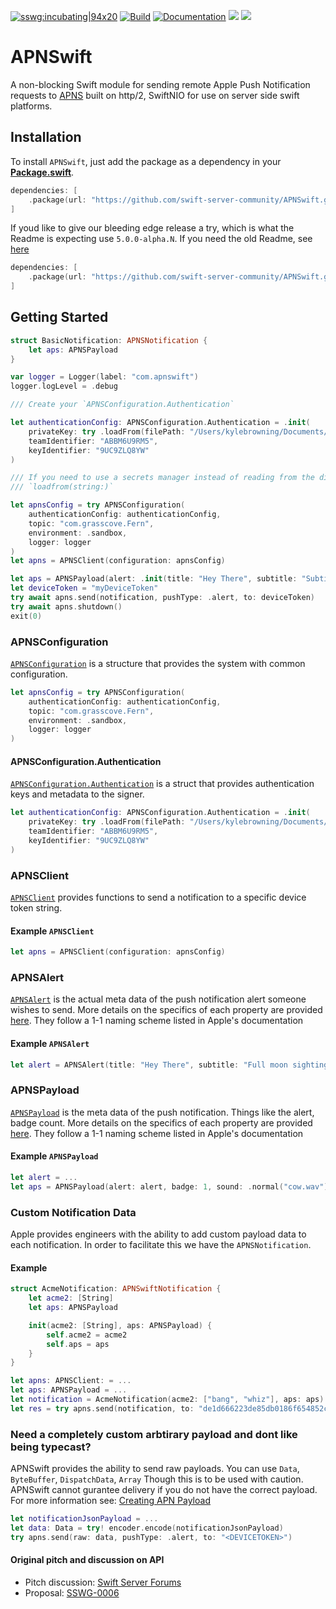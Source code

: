 [![sswg:incubating|94x20](https://img.shields.io/badge/sswg-incubating-yellow.svg)](https://github.com/swift-server/sswg/blob/master/process/incubation.md#sandbox-level)
[![Build](https://github.com/kylebrowning/APNSwift/workflows/test/badge.svg)](https://github.com/kylebrowning/APNSwift/actions)
[![Documentation](https://img.shields.io/badge/documentation-blueviolet.svg)](https://swiftpackageindex.com/swift-server-community/APNSwift/master/documentation/apnswift)
[![](https://img.shields.io/endpoint?url=https%3A%2F%2Fswiftpackageindex.com%2Fapi%2Fpackages%2Fswift-server-community%2FAPNSwift%2Fbadge%3Ftype%3Dswift-versions)](https://swiftpackageindex.com/swift-server-community/APNSwift)
[![](https://img.shields.io/endpoint?url=https%3A%2F%2Fswiftpackageindex.com%2Fapi%2Fpackages%2Fswift-server-community%2FAPNSwift%2Fbadge%3Ftype%3Dplatforms)](https://swiftpackageindex.com/swift-server-community/APNSwift)

# APNSwift

A non-blocking Swift module for sending remote Apple Push Notification requests to [APNS](https://developer.apple.com/documentation/usernotifications/setting_up_a_remote_notification_server) built on http/2, SwiftNIO for use on server side swift platforms.

## Installation

To install `APNSwift`, just add the package as a dependency in your [**Package.swift**](https://github.com/apple/swift-package-manager/blob/master/Documentation/PackageDescriptionV4.md#dependencies).

```swift
dependencies: [
    .package(url: "https://github.com/swift-server-community/APNSwift.git", from: "4.0.0"),
]
```
If youd like to give our bleeding edge release a try, which is what the Readme is expecting use `5.0.0-alpha.N`. If you need the old Readme, see [here](https://github.com/swift-server-community/APNSwift/tree/4.0.0)

```swift
dependencies: [
    .package(url: "https://github.com/swift-server-community/APNSwift.git", from: "5.0.0-alpha.4"),
]
```

## Getting Started

```swift
struct BasicNotification: APNSNotification {
    let aps: APNSPayload
}

var logger = Logger(label: "com.apnswift")
logger.logLevel = .debug

/// Create your `APNSConfiguration.Authentication`

let authenticationConfig: APNSConfiguration.Authentication = .init(
    privateKey: try .loadFrom(filePath: "/Users/kylebrowning/Documents/AuthKey_9UC9ZLQ8YW.p8"),
    teamIdentifier: "ABBM6U9RM5",
    keyIdentifier: "9UC9ZLQ8YW"
)

/// If you need to use a secrets manager instead of reading from the disk, use
/// `loadfrom(string:)`

let apnsConfig = try APNSConfiguration(
    authenticationConfig: authenticationConfig,
    topic: "com.grasscove.Fern",
    environment: .sandbox,
    logger: logger
)
let apns = APNSClient(configuration: apnsConfig)

let aps = APNSPayload(alert: .init(title: "Hey There", subtitle: "Subtitle", body: "Body"), hasContentAvailable: true)
let deviceToken = "myDeviceToken"
try await apns.send(notification, pushType: .alert, to: deviceToken)
try await apns.shutdown()
exit(0)
```

### APNSConfiguration

[`APNSConfiguration`](https://github.com/kylebrowning/swift-nio-http2-apns/blob/master/Sources/APNSwift/APNSConfiguration.swift) is a structure that provides the system with common configuration.

```swift
let apnsConfig = try APNSConfiguration(
    authenticationConfig: authenticationConfig,
    topic: "com.grasscove.Fern",
    environment: .sandbox,
    logger: logger
)
```

#### APNSConfiguration.Authentication
[`APNSConfiguration.Authentication`](https://github.com/swift-server-community/APNSwift/blob/master/Sources/APNSwift/APNSConfiguration.swift#L26) is a struct that provides authentication keys and metadata to the signer.


```swift
let authenticationConfig: APNSConfiguration.Authentication = .init(
    privateKey: try .loadFrom(filePath: "/Users/kylebrowning/Documents/AuthKey_9UC9ZLQ8YW.p8"),
    teamIdentifier: "ABBM6U9RM5",
    keyIdentifier: "9UC9ZLQ8YW"
)
```

### APNSClient

[`APNSClient`](https://github.com/kylebrowning/swift-nio-http2-apns/blob/master/Sources/APNSwift/APNSClient.swift) provides functions to send a notification to a specific device token string.


#### Example `APNSClient`
```swift
let apns = APNSClient(configuration: apnsConfig)
```

### APNSAlert

[`APNSAlert`](https://github.com/kylebrowning/APNSwift/blob/tn-concise-naming/Sources/APNSwift/APNSAlert.swift) is the actual meta data of the push notification alert someone wishes to send. More details on the specifics of each property are provided [here](https://developer.apple.com/library/archive/documentation/NetworkingInternet/Conceptual/RemoteNotificationsPG/PayloadKeyReference.html). They follow a 1-1 naming scheme listed in Apple's documentation


#### Example `APNSAlert`
```swift
let alert = APNSAlert(title: "Hey There", subtitle: "Full moon sighting", body: "There was a full moon last night did you see it")
```

### APNSPayload

[`APNSPayload`](https://github.com/kylebrowning/APNSwift/blob/tn-concise-naming/Sources/APNSwift/APNSPayload.swift) is the meta data of the push notification. Things like the alert, badge count. More details on the specifics of each property are provided [here](https://developer.apple.com/library/archive/documentation/NetworkingInternet/Conceptual/RemoteNotificationsPG/PayloadKeyReference.html). They follow a 1-1 naming scheme listed in Apple's documentation


#### Example `APNSPayload`
```swift
let alert = ...
let aps = APNSPayload(alert: alert, badge: 1, sound: .normal("cow.wav"))
```

### Custom Notification Data

Apple provides engineers with the ability to add custom payload data to each notification. In order to facilitate this we have the `APNSNotification`.

#### Example
```swift
struct AcmeNotification: APNSwiftNotification {
    let acme2: [String]
    let aps: APNSPayload

    init(acme2: [String], aps: APNSPayload) {
        self.acme2 = acme2
        self.aps = aps
    }
}

let apns: APNSClient: = ...
let aps: APNSPayload = ...
let notification = AcmeNotification(acme2: ["bang", "whiz"], aps: aps)
let res = try apns.send(notification, to: "de1d666223de85db0186f654852cc960551125ee841ca044fdf5ef6a4756a77e")
```

### Need a completely custom arbtirary payload and dont like being typecast?

APNSwift provides the ability to send raw payloads. You can use `Data`, `ByteBuffer`, `DispatchData`, `Array`
Though this is to be used with caution. APNSwift cannot gurantee delivery if you do not have the correct payload.
For more information see: [Creating APN Payload](https://developer.apple.com/library/archive/documentation/NetworkingInternet/Conceptual/RemoteNotificationsPG/CreatingtheNotificationPayload.html)

```swift
let notificationJsonPayload = ...
let data: Data = try! encoder.encode(notificationJsonPayload)
try apns.send(raw: data, pushType: .alert, to: "<DEVICETOKEN>")
```

#### Original pitch and discussion on API

* Pitch discussion: [Swift Server Forums](https://forums.swift.org/t/apple-push-notification-service-implementation-pitch/20193)
* Proposal: [SSWG-0006](https://forums.swift.org/t/feedback-nioapns-nio-based-apple-push-notification-service/24393)
